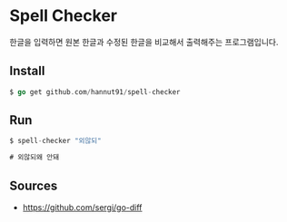 # Spell Checker 

한글을 입력하면 원본 한글과 수정된 한글을 비교해서 출력해주는 프로그램입니다.

## Install

```go
$ go get github.com/hannut91/spell-checker
```

## Run

```go
$ spell-checker "외않되"

# 외않되왜 안돼
```

## Sources

* https://github.com/sergi/go-diff
